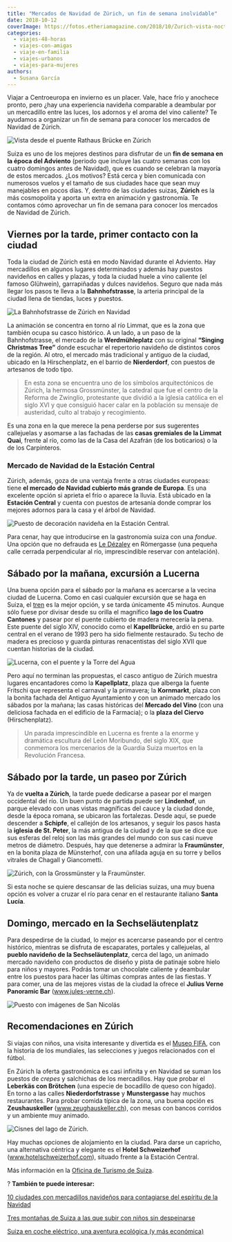 ```yaml
---
title: "Mercados de Navidad de Zúrich, un fin de semana inolvidable"
date: 2018-10-12
coverImage: https://fotos.etheriamagazine.com/2018/10/Zurich-vista-nocturna-e1566286407183.jpg
categories: 
  - viajes-48-horas
  - viajes-con-amigas
  - viaje-en-familia
  - viajes-urbanos
  - viajes-para-mujeres
authors: 
  - Susana García
---
```


Viajar a Centroeuropa en invierno es un placer. Vale, hace frío y anochece pronto, pero 
¿hay una experiencia navideña comparable a deambular por un mercadillo entre las luces, 
los adornos y el aroma del vino caliente? Te ayudamos a organizar un fin de semana para 
conocer los mercados de Navidad de Zúrich. 

![Vista desde el puente Rathaus Brücke en Zúrich](https://fotos.etheriamagazine.com/2018/10/Zurich-vista-desde-el-río-1024x683.jpg "Vista desde el puente Rathaus Brücke. ©Switzerland Tourism/Christof Sonderegger")

Suiza es uno de los mejores destinos para disfrutar de un **fin de semana en la época 
del Adviento** (periodo que incluye las cuatro semanas con los cuatro domingos antes de 
Navidad), que es cuando se celebran la mayoría de estos mercados. ¿Los motivos? Está 
cerca y bien comunicada con numerosos vuelos y el tamaño de sus ciudades hace que sean 
muy manejables en pocos días. Y, dentro de las ciudades suizas, **Zúrich** es la más 
cosmopolita y aporta un extra en animación y gastronomía. Te contamos cómo aprovechar un 
fin de semana para conocer los mercados de Navidad de Zúrich. 

## Viernes por la tarde, primer contacto con la ciudad

Toda la ciudad de Zúrich está en modo Navidad durante el Adviento. Hay mercadillos en 
algunos lugares determinados y además hay puestos navideños en calles y plazas, y toda 
la ciudad huele a vino caliente (el famoso Glühwein), garrapiñadas y dulces navideños. 
Seguro que nada más llegar los pasos te lleva a la **Bahnhofstrasse**, la arteria 
principal de la ciudad llena de tiendas, luces y puestos. 

![La Bahnhofstrasse de Zúrich en Navidad](https://fotos.etheriamagazine.com/2018/10/Zurich-Bahnhofstrasse-navidad-1024x683.jpg "La Bahnhofstrasse en Navidad. ©Switzerland Tourism/Ivo Scholz")

La animación se concentra en torno al río Limmat, que es la zona que también ocupa su 
casco histórico. A un lado, a un paso de la Bahnhofstrasse, el mercado de la 
**Werdmühleplatz** con su original **“Singing Christmas Tree”** donde escuchar el 
repertorio navideño de distintos coros de la región. Al otro, el mercado más tradicional 
y antiguo de la ciudad, ubicado en la Hirschenplatz, en el barrio de **Nierderdorf**, 
con puestos de artesanos de todo tipo. 

> En esta zona se encuentra uno de los símbolos arquitectónicos de Zúrich, la hermosa 
> Grossmünster, la catedral que fue el centro de la Reforma de Zwinglio, protestante que 
> dividió a la iglesia católica en el siglo XVI y que consiguió hacer calar en la 
> población su mensaje de austeridad, culto al trabajo y recogimiento. 

Es una zona en la que merece la pena perderse por sus sugerentes callejuelas y asomarse 
a las fachadas de las **casas gremiales de la Limmat Quai**, frente al río, como las de 
la Casa del Azafrán (de los boticarios) o la de los Carpinteros. 

### Mercado de Navidad de la Estación Central

Zúrich, además, goza de una ventaja frente a otras ciudades europeas: tiene **el mercado 
de Navidad cubierto más grande de Europa**. Es una excelente opción si aprieta el frío o 
aparece la lluvia. Está ubicado en la **Estación Central** y cuenta con puestos de 
artesanía donde comprar los mejores adornos para la casa y el árbol de Navidad. 

![Puesto de decoración navideña en la Estación Central.](https://fotos.etheriamagazine.com/2018/10/Zurich-mercado-Estacion-Central-1024x726.jpg "Puesto de decoración navideña en la Estación Central. ©SG.")

Para cenar, hay que introducirse en la gastronomía suiza con una _fondue_. Una opción 
que no defrauda es [Le Dézaley](https://le-dezaley.ch) en Römergasse (una pequeña calle 
cerrada perpendicular al río, imprescindible reservar con antelación). 

## Sábado por la mañana, excursión a Lucerna

Una buena opción para el sábado por la mañana es acercarse a la vecina ciudad de 
Lucerna. Como en casi cualquier excursión que se haga en Suiza, el [tren](https://www.sbb.ch/home.html) 
es la mejor opción, y se tarda únicamente 45 minutos. Aunque sólo fuese por divisar 
desde su orilla el magnífico **lago de los Cuatro Cantones** y pasear por el puente 
cubierto de madera merecería la pena. Este puente del siglo XIV, conocido como el 
**Kapellbrücke**, ardió en su parte central en el verano de 1993 pero ha sido fielmente 
restaurado. Su techo de madera es precioso y guarda pinturas renacentistas del siglo 
XVII que cuentan historias de la ciudad. 

![Lucerna, con el puente y la Torre del Agua](https://fotos.etheriamagazine.com/2018/10/Lucerna-navidad-1024x517.jpg "Lucerna, con el puente y la Torre del Agua. ©STST-STTP.")

Pero aquí no terminan las propuestas, el casco antiguo de Zúrich muestra lugares 
encantadores como la **Kapellplatz**, plaza que alberga la fuente Fritschi que 
representa el carnaval y la primavera; la **Kornmarkt**, plaza con la bonita fachada del 
Antiguo Ayuntamiento y con un animado mercado los sábados por la mañana; las casas 
históricas del **Mercado del Vino** (con una deliciosa fachada en el edificio de la 
Farmacia); o la **plaza del Ciervo** (Hirschenplatz). 

> Un parada imprescindible en Lucerna es frente a la enorme y dramática escultura del León 
> Moribundo, del siglo XIX, que conmemora los mercenarios de la Guardia Suiza muertos en 
> la Revolución Francesa. 

## Sábado por la tarde, un paseo por Zúrich

Ya de **vuelta a Zúrich**, la tarde puede dedicarse a pasear por el margen occidental 
del río. Un buen punto de partida puede ser **Lindenhof**, un parque elevado con unas 
vistas magníficas del cauce y la ciudad donde, desde la época romana, se ubicaron las 
fortalezas. Desde aquí, se puede descender a **Schipfe**, el callejón de los artesanos, 
y seguir los pasos hasta la **iglesia de St. Peter**, la más antigua de la ciudad y de 
la que se dice que sus esferas del reloj son las más grandes del mundo con sus casi 
nueve metros de diámetro. Después, hay que detenerse a admirar la **Fraumünster**, en la 
bonita plaza de Münsterhof, con una afilada aguja en su torre y bellos vitrales de 
Chagall y Giancometti. 

![Zúrich, con la Grossmünster y la Fraumünster.](https://fotos.etheriamagazine.com/2018/10/Zurich-panoramica-1024x395.jpg "Panorámica de Zúrich, con la Grossmünster y la Fraumünster. ©swiss-image.ch/Jan Geerk")

Si esta noche se quiere descansar de las delicias suizas, una muy buena opción es volver 
a cruzar el río para cenar en el restaurante italiano **Santa Lucía**. 

## Domingo, mercado en la Sechseläutenplatz

Para despedirse de la ciudad, lo mejor es acercarse paseando por el centro histórico, 
mientras se disfruta de escaparates, portales y callejuelas, al **pueblo navideño de la 
Sechseläutenplatz**, cerca del lago, un animado mercado navideño con productos de diseño 
y pista de patinaje sobre hielo para niños y mayores. Podrás tomar un chocolate caliente 
y deambular entre los puestos para hacer las últimas compras antes de las fiestas. Y 
para comer, una de las mejores vistas de la ciudad la ofrece el **Julius Verne Panoramic 
Bar** (www.jules-verne.ch). 

![Puesto con imágenes de San Nicolás](https://fotos.etheriamagazine.com/2018/10/Zurich-puesto-mercadillo-1024x711.jpg "Puesto con imágenes de San Nicolás. © Susana García")

## Recomendaciones en Zúrich

Si viajas con niños, una visita interesante y divertida es el [Museo 
FIFA](http://es.fifamuseum.com), con la historia de los mundiales, las selecciones y 
juegos relacionados con el fútbol. 

En Zúrich la oferta gastronómica es casi infinita y en Navidad se suman los puestos de 
_crepes_ y salchichas de los mercadillos. Hay que probar el **Leberkäs con Brötchen** 
(una especie de bocadillo de queso con hígado). En torno a las calles 
**Niederdorfstrasse** y **Munstergasse** hay muchos restaurantes. Para probar comida 
típica de la zona, una buena opción es **Zeushauskeller** (www.zeughauskeller.ch), con 
mesas con bancos corridos y un ambiente muy animado. 

![Cisnes del lago de Zúrich.](https://fotos.etheriamagazine.com/2018/10/zurich-suiza-cisnes-lago.jpg "Cisnes del lago de Zúrich.")

Hay muchas opciones de alojamiento en la ciudad. Para darse un capricho, una alternativa 
céntrica y elegante es el **Hotel Schweizerhof** (www.hotelschweizerhof.com), situado 
frente a la Estación Central. 

Más información en la [Oficina de Turismo de 
Suiza](https://www.myswitzerland.com/es/destinos/regiones/regiones-suisa-zuerich-region.html). 

? **También te puede interesar:** 

[10 ciudades con mercadillos navideños para contagiarse del espíritu de la 
Navidad](https://etheriamagazine.com/2021/10/14/10-ciudades-con-mercadillos-para-contagiarse-del-espiritu-navideno/) 

[Tres montañas de Suiza a las que subir con niños sin 
despeinarse](https://etheriamagazine.com/2018/09/28/tres-montanas-suizas-a-las-que-subir-sin-despeinarse/) 

[Suiza en coche eléctrico, una aventura ecológica (y más 
económica)](https://etheriamagazine.com/2021/02/10/ruta-en-coche-electrico-por-suiza/)
